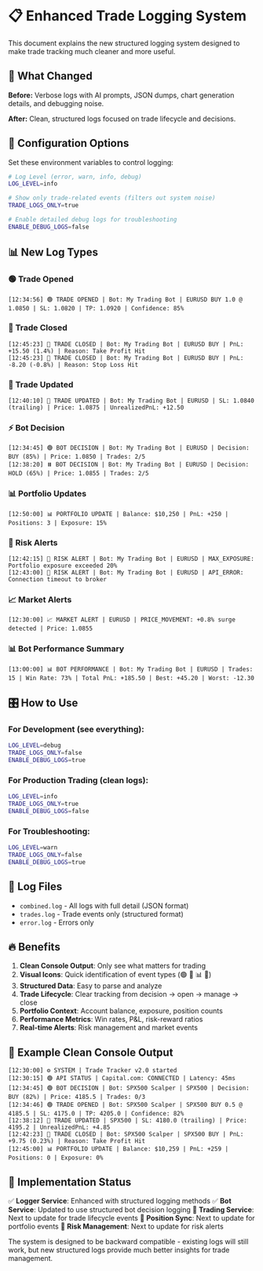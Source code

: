 # 📋 Enhanced Trade Logging System

This document explains the new structured logging system designed to make trade tracking much cleaner and more useful.

## 🎯 What Changed

**Before:** Verbose logs with AI prompts, JSON dumps, chart generation details, and debugging noise.

**After:** Clean, structured logs focused on trade lifecycle and decisions.

## 🔧 Configuration Options

Set these environment variables to control logging:

```bash
# Log Level (error, warn, info, debug)
LOG_LEVEL=info

# Show only trade-related events (filters out system noise)
TRADE_LOGS_ONLY=true

# Enable detailed debug logs for troubleshooting
ENABLE_DEBUG_LOGS=false
```

## 📊 New Log Types

### 🟢 Trade Opened

```
[12:34:56] 🟢 TRADE OPENED | Bot: My Trading Bot | EURUSD BUY 1.0 @ 1.0850 | SL: 1.0820 | TP: 1.0920 | Confidence: 85%
```

### 🔴 Trade Closed

```
[12:45:23] 💚 TRADE CLOSED | Bot: My Trading Bot | EURUSD BUY | PnL: +15.50 (1.4%) | Reason: Take Profit Hit
[12:45:23] 🔴 TRADE CLOSED | Bot: My Trading Bot | EURUSD BUY | PnL: -8.20 (-0.8%) | Reason: Stop Loss Hit
```

### 🔄 Trade Updated

```
[12:40:10] 🔄 TRADE UPDATED | Bot: My Trading Bot | EURUSD | SL: 1.0840 (trailing) | Price: 1.0875 | UnrealizedPnL: +12.50
```

### ⚡ Bot Decision

```
[12:34:45] 🟢 BOT DECISION | Bot: My Trading Bot | EURUSD | Decision: BUY (85%) | Price: 1.0850 | Trades: 2/5
[12:38:20] ⏸️ BOT DECISION | Bot: My Trading Bot | EURUSD | Decision: HOLD (65%) | Price: 1.0855 | Trades: 2/5
```

### 📊 Portfolio Updates

```
[12:50:00] 📊 PORTFOLIO UPDATE | Balance: $10,250 | PnL: +250 | Positions: 3 | Exposure: 15%
```

### 🚨 Risk Alerts

```
[12:42:15] 🔴 RISK ALERT | Bot: My Trading Bot | EURUSD | MAX_EXPOSURE: Portfolio exposure exceeded 20%
[12:43:00] 🚨 RISK ALERT | Bot: My Trading Bot | EURUSD | API_ERROR: Connection timeout to broker
```

### 📈 Market Alerts

```
[12:30:00] 📈 MARKET ALERT | EURUSD | PRICE_MOVEMENT: +0.8% surge detected | Price: 1.0855
```

### 📊 Bot Performance Summary

```
[13:00:00] 📊 BOT PERFORMANCE | Bot: My Trading Bot | EURUSD | Trades: 15 | Win Rate: 73% | Total PnL: +185.50 | Best: +45.20 | Worst: -12.30
```

## 🎛️ How to Use

### For Development (see everything):

```bash
LOG_LEVEL=debug
TRADE_LOGS_ONLY=false
ENABLE_DEBUG_LOGS=true
```

### For Production Trading (clean logs):

```bash
LOG_LEVEL=info
TRADE_LOGS_ONLY=true
ENABLE_DEBUG_LOGS=false
```

### For Troubleshooting:

```bash
LOG_LEVEL=warn
TRADE_LOGS_ONLY=false
ENABLE_DEBUG_LOGS=true
```

## 📁 Log Files

- `combined.log` - All logs with full detail (JSON format)
- `trades.log` - Trade events only (structured format)
- `error.log` - Errors only

## 🔥 Benefits

1. **Clean Console Output**: Only see what matters for trading
2. **Visual Icons**: Quick identification of event types (🟢 🔴 📊 🚨)
3. **Structured Data**: Easy to parse and analyze
4. **Trade Lifecycle**: Clear tracking from decision → open → manage → close
5. **Portfolio Context**: Account balance, exposure, position counts
6. **Performance Metrics**: Win rates, P&L, risk-reward ratios
7. **Real-time Alerts**: Risk management and market events

## 🎯 Example Clean Console Output

```
[12:30:00] ⚙️ SYSTEM | Trade Tracker v2.0 started
[12:30:15] 🟢 API STATUS | Capital.com: CONNECTED | Latency: 45ms
[12:34:45] 🟢 BOT DECISION | Bot: SPX500 Scalper | SPX500 | Decision: BUY (82%) | Price: 4185.5 | Trades: 0/3
[12:34:46] 🟢 TRADE OPENED | Bot: SPX500 Scalper | SPX500 BUY 0.5 @ 4185.5 | SL: 4175.0 | TP: 4205.0 | Confidence: 82%
[12:38:12] 🔄 TRADE UPDATED | SPX500 | SL: 4180.0 (trailing) | Price: 4195.2 | UnrealizedPnL: +4.85
[12:42:23] 💚 TRADE CLOSED | Bot: SPX500 Scalper | SPX500 BUY | PnL: +9.75 (0.23%) | Reason: Take Profit Hit
[12:45:00] 📊 PORTFOLIO UPDATE | Balance: $10,259 | PnL: +259 | Positions: 0 | Exposure: 0%
```

## 🚀 Implementation Status

✅ **Logger Service**: Enhanced with structured logging methods
✅ **Bot Service**: Updated to use structured bot decision logging
🔄 **Trading Service**: Next to update for trade lifecycle events
🔄 **Position Sync**: Next to update for portfolio events
🔄 **Risk Management**: Next to update for risk alerts

The system is designed to be backward compatible - existing logs will still work, but new structured logs provide much better insights for trade management.
